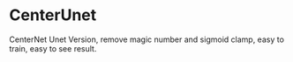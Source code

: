 # CenterUnet
CenterNet Unet Version, remove magic number and sigmoid clamp, easy to train, easy to see result.

